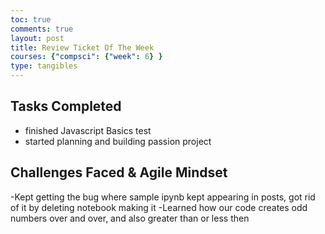 ```yaml
---
toc: true
comments: true
layout: post
title: Review Ticket Of The Week
courses: {"compsci": {"week": 6} }
type: tangibles
---
```


## Tasks Completed
- finished Javascript Basics test
- started planning and building passion project



## Challenges Faced & Agile Mindset
-Kept getting the bug where sample ipynb kept appearing in posts, got rid of it by deleting notebook making it
-Learned how our code creates odd numbers over and over, and also greater than or less then